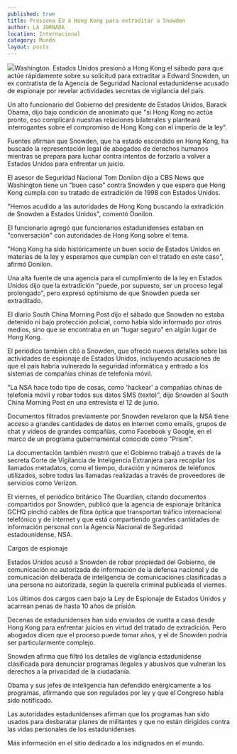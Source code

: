```yaml
---
published: true
title: Presiona EU a Hong Kong para extraditar a Snowden
author: LA JORNADA
location: Internacional
category: Mundo
layout: posts
---
```


![](http://i.imgur.com/uZX3ItNm.jpg)Washington. Estados Unidos presionó a Hong Kong el sábado para que actúe rápidamente sobre su solicitud para extraditar a Edward Snowden, un ex contratista de la Agencia de Seguridad Nacional estadunidense acusado de espionaje por revelar actividades secretas de vigilancia del país.

Un alto funcionario del Gobierno del presidente de Estados Unidos, Barack Obama, dijo bajo condición de anonimato que "si Hong Kong no actúa pronto, eso complicará nuestras relaciones bilaterales y planteará interrogantes sobre el compromiso de Hong Kong con el imperio de la ley".

Fuentes afirman que Snowden, que ha estado escondido en Hong Kong, ha buscado la representación legal de abogados de derechos humanos mientras se prepara para luchar contra intentos de forzarlo a volver a Estados Unidos para enfrentar un juicio.

El asesor de Seguridad Nacional Tom Donilon dijo a CBS News que Washington tiene un "buen caso" contra Snowden y que espera que Hong Kong cumpla con su tratado de extradición de 1998 con Estados Unidos.

"Hemos acudido a las autoridades de Hong Kong buscando la extradición de Snowden a Estados Unidos", comentó Donilon.

El funcionario agregó que funcionarios estadunidenses estaban en "conversación" con autoridades de Hong Kong sobre el tema.

"Hong Kong ha sido históricamente un buen socio de Estados Unidos en materias de la ley y esperamos que cumplan con el tratado en este caso", afirmó Donilon.

Una alta fuente de una agencia para el cumplimiento de la ley en Estados Unidos dijo que la extradición "puede, por supuesto, ser un proceso legal prolongado", pero expresó optimismo de que Snowden pueda ser extraditado.

El diario South China Morning Post dijo el sábado que Snowden no estaba detenido ni bajo protección policial, como había sido informado por otros medios, sino que se encontraba en un "lugar seguro" en algún lugar de Hong Kong.

El periódico también citó a Snowden, que ofreció nuevos detalles sobre las actividades de espionaje de Estados Unidos, incluyendo acusaciones de que el país habría vulnerado la seguridad informática y entrado a los sistemas de compañías chinas de telefonía móvil.

"La NSA hace todo tipo de cosas, como 'hackear' a compañías chinas de telefonía móvil y robar todos sus datos SMS (texto)", dijo Snowden al South China Morning Post en una entrevista el 12 de junio.

Documentos filtrados previamente por Snowden revelaron que la NSA tiene acceso a grandes cantidades de datos en internet como emails, grupos de chat y videos de grandes compañías, como Facebook y Google, en el marco de un programa gubernamental conocido como "Prism".

La documentación también mostró que el Gobierno trabajó a través de la secreta Corte de Vigilancia de Inteligencia Extranjera para recopilar los llamados metadatos, como el tiempo, duración y números de teléfonos utilizados, sobre todas las llamadas realizadas a través de proveedores de servicios como Verizon.

El viernes, el periódico británico The Guardian, citando documentos compartidos por Snowden, publicó que la agencia de espionaje británica GCHQ pinchó cables de fibra óptica que transportan tráfico internacional telefónico y de internet y que está compartiendo grandes cantidades de información personal con la Agencia Nacional de Seguridad estadounidense, NSA.

Cargos de espionaje

Estados Unidos acusó a Snowden de robar propiedad del Gobierno, de comunicación no autorizada de información de la defensa nacional y de comunicación deliberada de inteligencia de comunicaciones clasificadas a una persona no autorizada, según la querella criminal publicada el viernes.

Los últimos dos cargos caen bajo la Ley de Espionaje de Estados Unidos y acarrean penas de hasta 10 años de prisión.

Decenas de estadunidenses han sido enviados de vuelta a casa desde Hong Kong para enfrentar juicios en virtud del tratado de extradición. Pero abogados dicen que el proceso puede tomar años, y el de Snowden podría ser particularmente complejo.

Snowden afirma que filtró los detalles de vigilancia estadunidense clasificada para denunciar programas ilegales y abusivos que vulneran los derechos a la privacidad de la ciudadanía.

Obama y sus jefes de inteligencia han defendido enérgicamente a los programas, afirmando que son regulados por ley y que el Congreso había sido notificado.

Las autoridades estadunidenses afirman que los programas han sido usados para desbaratar planes de militantes y que no están dirigidos contra las vidas personales de los estadunidenses.

Más información en el sitio dedicado a los indignados en el mundo.
